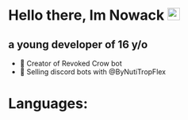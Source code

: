 <h1>
    Hello there, Im Nowack <img src=https://media.giphy.com/media/hvRJCLFzcasrR4ia7z/giphy.gif width="25"/>
</h1>
<h2>
  a young developer of 16 y/o
</h2>
  
+ 💪 Creator of Revoked Crow bot
+ 🤖 Selling discord bots with @ByNutiTropFlex

# Languages:
